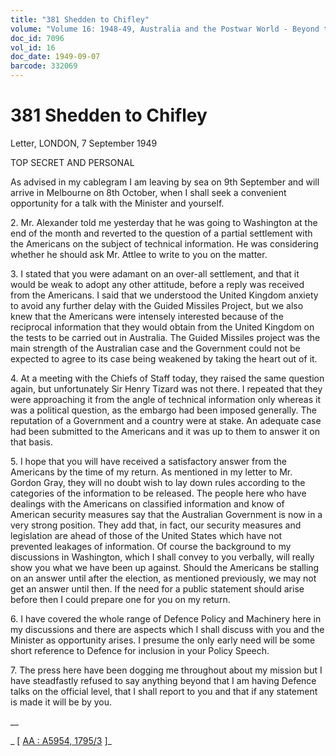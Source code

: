 ```yaml
---
title: "381 Shedden to Chifley"
volume: "Volume 16: 1948-49, Australia and the Postwar World - Beyond the Region"
doc_id: 7096
vol_id: 16
doc_date: 1949-09-07
barcode: 332069
---
```


# 381 Shedden to Chifley

Letter, LONDON, 7 September 1949

TOP SECRET AND PERSONAL

As advised in my cablegram I am leaving by sea on 9th September and will arrive in Melbourne on 8th October, when I shall seek a convenient opportunity for a talk with the Minister and yourself.

2\. Mr. Alexander told me yesterday that he was going to Washington at the end of the month and reverted to the question of a partial settlement with the Americans on the subject of technical information. He was considering whether he should ask Mr. Attlee to write to you on the matter.

3\. I stated that you were adamant on an over-all settlement, and that it would be weak to adopt any other attitude, before a reply was received from the Americans. I said that we understood the United Kingdom anxiety to avoid any further delay with the Guided Missiles Project, but we also knew that the Americans were intensely interested because of the reciprocal information that they would obtain from the United Kingdom on the tests to be carried out in Australia. The Guided Missiles project was the main strength of the Australian case and the Government could not be expected to agree to its case being weakened by taking the heart out of it.

4\. At a meeting with the Chiefs of Staff today, they raised the same question again, but unfortunately Sir Henry Tizard was not there. I repeated that they were approaching it from the angle of technical information only whereas it was a political question, as the embargo had been imposed generally. The reputation of a Government and a country were at stake. An adequate case had been submitted to the Americans and it was up to them to answer it on that basis.

5\. I hope that you will have received a satisfactory answer from the Americans by the time of my return. As mentioned in my letter to Mr. Gordon Gray, they will no doubt wish to lay down rules according to the categories of the information to be released. The people here who have dealings with the Americans on classified information and know of American security measures say that the Australian Government is now in a very strong position. They add that, in fact, our security measures and legislation are ahead of those of the United States which have not prevented leakages of information. Of course the background to my discussions in Washington, which I shall convey to you verbally, will really show you what we have been up against. Should the Americans be stalling on an answer until after the election, as mentioned previously, we may not get an answer until then. If the need for a public statement should arise before then I could prepare one for you on my return.

6\. I have covered the whole range of Defence Policy and Machinery here in my discussions and there are aspects which I shall discuss with you and the Minister as opportunity arises. I presume the only early need will be some short reference to Defence for inclusion in your Policy Speech.

7\. The press here have been dogging me throughout about my mission but I have steadfastly refused to say anything beyond that I am having Defence talks on the official level, that I shall report to you and that if any statement is made it will be by you.

__

_ [ [AA : A5954, 1795/3](http://www.naa.gov.au/cgi-bin/Search?O=I&Number=332069) ]_
